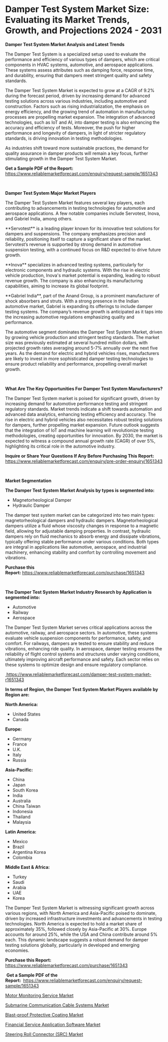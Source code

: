 <p><h1>Damper Test System Market Size: Evaluating its Market Trends, Growth, and Projections 2024 - 2031</h1></p><p><strong>Damper Test System Market Analysis and Latest Trends</strong></p>
<p><p>The Damper Test System is a specialized setup used to evaluate the performance and efficiency of various types of dampers, which are critical components in HVAC systems, automotive, and aerospace applications. These systems assess attributes such as damping force, response time, and durability, ensuring that dampers meet stringent quality and safety standards. </p><p>The Damper Test System Market is expected to grow at a CAGR of 9.2% during the forecast period, driven by increasing demand for advanced testing solutions across various industries, including automotive and construction. Factors such as rising industrialization, the emphasis on energy efficiency, and the growing trend of automation in manufacturing processes are propelling market expansion. The integration of advanced technologies, such as IoT and AI, into damper testing is also enhancing the accuracy and efficiency of tests. Moreover, the push for higher performance and longevity of dampers, in light of stricter regulatory standards, is driving innovation in testing methodologies. </p><p>As industries shift toward more sustainable practices, the demand for quality assurance in damper products will remain a key focus, further stimulating growth in the Damper Test System Market.</p></p>
<p><strong>Get a Sample PDF of the Report:&nbsp;</strong> <a href="https://www.reliablemarketforecast.com/enquiry/request-sample/1651343?utm_campaign=1134&utm_medium=2&utm_source=Github&utm_content=ia&utm_term=08122024&utm_id=damper-test-system">https://www.reliablemarketforecast.com/enquiry/request-sample/1651343</a></p>
<p>&nbsp;</p>
<p><strong>Damper Test System Major Market Players</strong></p>
<p><p>The Damper Test System Market features several key players, each contributing to advancements in testing technologies for automotive and aerospace applications. A few notable companies include Servotest, Inova, and Gabriel India, among others.</p><p>**Servotest** is a leading player known for its innovative test solutions for dampers and suspensions. The company emphasizes precision and reliability, positioning itself to capture a significant share of the market. Servotest’s revenue is supported by strong demand in automotive suspension testing, with a continued focus on R&D expected to drive future growth.</p><p>**Inova** specializes in advanced testing systems, particularly for electronic components and hydraulic systems. With the rise in electric vehicle production, Inova's market potential is expanding, leading to robust revenue growth. The company is also enhancing its manufacturing capabilities, aiming to increase its global footprint.</p><p>**Gabriel India**, part of the Anand Group, is a prominent manufacturer of shock absorbers and struts. With a strong presence in the Indian automotive market, Gabriel is expanding its offerings to include damper testing systems. The company’s revenue growth is anticipated as it taps into the increasing automotive regulations emphasizing quality and performance.</p><p>The automotive segment dominates the Damper Test System Market, driven by growing vehicle production and stringent testing standards. The market size was previously estimated at several hundred million dollars, with projected growth rates averaging around 5-7% annually over the next five years. As the demand for electric and hybrid vehicles rises, manufacturers are likely to invest in more sophisticated damper testing technologies to ensure product reliability and performance, propelling overall market growth.</p></p>
<p>&nbsp;</p>
<p><strong>What Are The Key Opportunities For Damper Test System Manufacturers?</strong></p>
<p><p>The Damper Test System market is poised for significant growth, driven by increasing demand for automotive performance testing and stringent regulatory standards. Market trends indicate a shift towards automation and advanced data analytics, enhancing testing efficiency and accuracy. The rise in electric and hybrid vehicles also necessitates robust testing solutions for dampers, further propelling market expansion. Future outlook suggests that the integration of IoT and machine learning will revolutionize testing methodologies, creating opportunities for innovation. By 2030, the market is expected to witness a compound annual growth rate (CAGR) of over 5%, highlighting its critical role in the automotive industry.</p></p>
<p><strong>Inquire or Share Your Questions If Any Before Purchasing This Report:</strong> <a href="https://www.reliablemarketforecast.com/enquiry/pre-order-enquiry/1651343?utm_campaign=1134&utm_medium=2&utm_source=Github&utm_content=ia&utm_term=08122024&utm_id=damper-test-system">https://www.reliablemarketforecast.com/enquiry/pre-order-enquiry/1651343</a></p>
<p>&nbsp;</p>
<p><strong>Market Segmentation</strong></p>
<p><strong>The Damper Test System Market Analysis by types is segmented into:</strong></p>
<p><ul><li>Magnetorheological Damper</li><li>Hydraulic Damper</li></ul></p>
<p><p>The damper test system market can be categorized into two main types: magnetorheological dampers and hydraulic dampers. Magnetorheological dampers utilize a fluid whose viscosity changes in response to a magnetic field, allowing for adjustable damping properties. In contrast, hydraulic dampers rely on fluid mechanics to absorb energy and dissipate vibrations, typically offering stable performance under various conditions. Both types are integral in applications like automotive, aerospace, and industrial machinery, enhancing stability and comfort by controlling movement and vibrations.</p></p>
<p><strong>Purchase this Report:&nbsp;</strong><a href="https://www.reliablemarketforecast.com/purchase/1651343?utm_campaign=1134&utm_medium=2&utm_source=Github&utm_content=ia&utm_term=08122024&utm_id=damper-test-system">https://www.reliablemarketforecast.com/purchase/1651343</a></p>
<p>&nbsp;</p>
<p><strong>The Damper Test System Market Industry Research by Application is segmented into:</strong></p>
<p><ul><li>Automotive</li><li>Railway</li><li>Aerospace</li></ul></p>
<p><p>The Damper Test System Market serves critical applications across the automotive, railway, and aerospace sectors. In automotive, these systems evaluate vehicle suspension components for performance, safety, and comfort. For railways, dampers are tested to ensure stability and reduce vibrations, enhancing ride quality. In aerospace, damper testing ensures the reliability of flight control systems and structures under varying conditions, ultimately improving aircraft performance and safety. Each sector relies on these systems to optimize design and ensure regulatory compliance.</p></p>
<p><a href="https://www.reliablemarketforecast.com/damper-test-system-market-r1651343?utm_campaign=1134&utm_medium=2&utm_source=Github&utm_content=ia&utm_term=08122024&utm_id=damper-test-system">&nbsp;https://www.reliablemarketforecast.com/damper-test-system-market-r1651343</a></p>
<p><strong>In terms of Region, the Damper Test System Market Players available by Region are:</strong></p>
<p>
    <p> <strong> North America: </strong>
        <ul>
            <li>United States</li>
            <li>Canada</li>
        </ul>
        </p> 
    <p> <strong> Europe: </strong>
        <ul>
            <li>Germany</li>
            <li>France</li>
            <li>U.K.</li>
            <li>Italy</li>
            <li>Russia</li>
        </ul>
        </p> 
    <p> <strong> Asia-Pacific: </strong>
        <ul>
            <li>China</li>
            <li>Japan</li>
            <li>South Korea</li>
            <li>India</li>
            <li>Australia</li>
            <li>China Taiwan</li>
            <li>Indonesia</li>
            <li>Thailand</li>
            <li>Malaysia</li>
        </ul>
        </p> 
    <p> <strong> Latin America: </strong>
        <ul>
            <li>Mexico</li>
            <li>Brazil</li>
            <li>Argentina Korea</li>
            <li>Colombia</li>
        </ul>
        </p> 
    <p> <strong> Middle East & Africa: </strong>
        <ul>
            <li>Turkey</li>
            <li>Saudi</li>
            <li>Arabia</li>
            <li>UAE</li>
            <li>Korea</li>
        </ul>
    </p>
    </p>
<p><p>The Damper Test System Market is witnessing significant growth across various regions, with North America and Asia-Pacific poised to dominate, driven by increased infrastructure investments and advancements in testing technologies. North America is expected to hold a market share of approximately 35%, followed closely by Asia-Pacific at 30%. Europe accounts for around 25%, while the USA and China contribute around 5% each. This dynamic landscape suggests a robust demand for damper testing solutions globally, particularly in developed and emerging economies.</p></p>
<p><strong>Purchase this Report: </strong><a href="https://www.reliablemarketforecast.com/purchase/1651343?utm_campaign=1134&utm_medium=2&utm_source=Github&utm_content=ia&utm_term=08122024&utm_id=damper-test-system">https://www.reliablemarketforecast.com/purchase/1651343</a></p>
<p>&nbsp;<strong>Get a Sample PDF of the Report:&nbsp;&nbsp;</strong><a href="https://www.reliablemarketforecast.com/enquiry/request-sample/1651343?utm_campaign=1134&utm_medium=2&utm_source=Github&utm_content=ia&utm_term=08122024&utm_id=damper-test-system">https://www.reliablemarketforecast.com/enquiry/request-sample/1651343</a></p>
<p><strong></strong></p>
<p><p><a href="https://www.linkedin.com/pulse/motor-monitoring-service-market-outlook-share-analysis--cdk1f?utm_campaign=1134&utm_medium=2&utm_source=Github&utm_content=ia&utm_term=08122024&utm_id=damper-test-system">Motor Monitoring Service Market</a></p><p><a href="https://www.linkedin.com/pulse/in-depth-submarine-communication-cable-systems-market-report-ow4df?utm_campaign=1134&utm_medium=2&utm_source=Github&utm_content=ia&utm_term=08122024&utm_id=damper-test-system">Submarine Communication Cable Systems Market</a></p><p><a href="https://www.linkedin.com/pulse/blast-proof-protective-coating-market-size-insights-types-0eowe?utm_campaign=1134&utm_medium=2&utm_source=Github&utm_content=ia&utm_term=08122024&utm_id=damper-test-system">Blast-proof Protective Coating Market</a></p><p><a href="https://www.linkedin.com/pulse/financial-service-application-software-market-forecasted-3oihf?utm_campaign=1134&utm_medium=2&utm_source=Github&utm_content=ia&utm_term=08122024&utm_id=damper-test-system">Financial Service Application Software Market</a></p><p><a href="https://github.com/BryceTownsendr/Market-Research-Report-List-7/blob/main/steering-roll-connector-src-market.md?utm_campaign=1134&utm_medium=2&utm_source=Github&utm_content=ia&utm_term=08122024&utm_id=damper-test-system">Steering Roll Connector (SRC) Market</a></p></p>